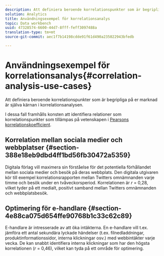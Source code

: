 ```yaml
---
description: Att definiera beroende korrelationspunkter som är begripliga på er marknad är själva kärnan i korrelationsanalysen.
solution: Analytics
title: Användningsexempel för korrelationsanalys
topic: Data workbench
uuid: 47328574-6600-44d7-8fff-feff3097488a
translation-type: tm+mt
source-git-commit: aec1f7b14198cdde91f61d490a235022943bfedb

---
```



# Användningsexempel för korrelationsanalys{#correlation-analysis-use-cases}

Att definiera beroende korrelationspunkter som är begripliga på er marknad är själva kärnan i korrelationsanalysen.

I dessa fall framhålls konsten att identifiera relationer som korrelationspunkter som tillämpas på vetenskapen i [Pearsons korrelationskoefficient](../../../../home/c-get-started/c-analysis-vis/c-correlation-analysis/c-correlation-pearsons.md#concept-5996cb8c89fd4df5b47b7318e7a1d29c).

## Korrelation mellan sociala medier och webbplatser {#section-388e18eb9dbd4ff1bd56fb30472a5359}

Digitala förlag vill maximera sin förståelse för det potentiella förhållandet mellan sociala medier och besök på deras webbplats. Den digitala utgivaren kör till exempel korrelationsrapporten mellan Twitters omnämnanden varje timme och besök under en tvåveckorsperiod. Korrelationen är *r* = 0,28, vilket tyder på ett medialt, positivt samband mellan Twitters omnämnanden och webbplatsbesök.

## Optimering för e-handlare {#section-4e88ca075d654ffe90768b1c33c62c89}

E-handlare är intresserade av att öka intäkterna. En e-handlare vill t.ex. jämföra ett antal sekundära lyckade händelser (t.ex. filnedladdningar, produktinformationssidor, interna klickningar osv.) med webbintäkter varje vecka. De kan snabbt identifiera interna klickningar som har den högsta korrelationen (*r* = 0,46), vilket kan tyda på ett område för optimering.
